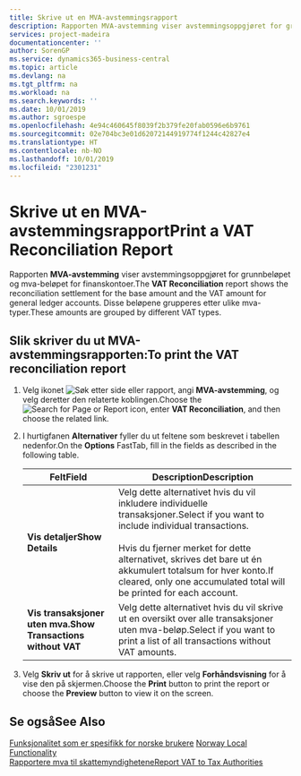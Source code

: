 ```yaml
---
title: Skrive ut en MVA-avstemmingsrapport
description: Rapporten MVA-avstemming viser avstemmingsoppgjøret for grunnbeløpet og mva-beløpet for finanskontoer. Disse beløpene grupperes etter ulike mva-typer.
services: project-madeira
documentationcenter: ''
author: SorenGP
ms.service: dynamics365-business-central
ms.topic: article
ms.devlang: na
ms.tgt_pltfrm: na
ms.workload: na
ms.search.keywords: ''
ms.date: 10/01/2019
ms.author: sgroespe
ms.openlocfilehash: 4e94c460645f8039f2b379fe20fab0596e6b9761
ms.sourcegitcommit: 02e704bc3e01d62072144919774f1244c42827e4
ms.translationtype: HT
ms.contentlocale: nb-NO
ms.lasthandoff: 10/01/2019
ms.locfileid: "2301231"
---
```

# <a name="print-a-vat-reconciliation-report"></a><span data-ttu-id="4ba22-104">Skrive ut en MVA-avstemmingsrapport</span><span class="sxs-lookup"><span data-stu-id="4ba22-104">Print a VAT Reconciliation Report</span></span>
<span data-ttu-id="4ba22-105">Rapporten **MVA-avstemming** viser avstemmingsoppgjøret for grunnbeløpet og mva-beløpet for finanskontoer.</span><span class="sxs-lookup"><span data-stu-id="4ba22-105">The **VAT Reconciliation** report shows the reconciliation settlement for the base amount and the VAT amount for general ledger accounts.</span></span> <span data-ttu-id="4ba22-106">Disse beløpene grupperes etter ulike mva-typer.</span><span class="sxs-lookup"><span data-stu-id="4ba22-106">These amounts are grouped by different VAT types.</span></span>  

## <a name="to-print-the-vat-reconciliation-report"></a><span data-ttu-id="4ba22-107">Slik skriver du ut MVA-avstemmingsrapporten:</span><span class="sxs-lookup"><span data-stu-id="4ba22-107">To print the VAT reconciliation report</span></span>  

1.  <span data-ttu-id="4ba22-108">Velg ikonet ![Søk etter side eller rapport](../../media/ui-search/search_small.png "Søk etter side eller rapport"), angi **MVA-avstemming**, og velg deretter den relaterte koblingen.</span><span class="sxs-lookup"><span data-stu-id="4ba22-108">Choose the ![Search for Page or Report](../../media/ui-search/search_small.png "Search for Page or Report icon") icon, enter **VAT Reconciliation**, and then choose the related link.</span></span>  
2.  <span data-ttu-id="4ba22-109">I hurtigfanen **Alternativer** fyller du ut feltene som beskrevet i tabellen nedenfor.</span><span class="sxs-lookup"><span data-stu-id="4ba22-109">On the **Options** FastTab, fill in the fields as described in the following table.</span></span>  

    |<span data-ttu-id="4ba22-110">Felt</span><span class="sxs-lookup"><span data-stu-id="4ba22-110">Field</span></span>|<span data-ttu-id="4ba22-111">Description</span><span class="sxs-lookup"><span data-stu-id="4ba22-111">Description</span></span>|  
    |---------------------------------|---------------------------------------|  
    |<span data-ttu-id="4ba22-112">**Vis detaljer**</span><span class="sxs-lookup"><span data-stu-id="4ba22-112">**Show Details**</span></span>|<span data-ttu-id="4ba22-113">Velg dette alternativet hvis du vil inkludere individuelle transaksjoner.</span><span class="sxs-lookup"><span data-stu-id="4ba22-113">Select if you want to include individual transactions.</span></span><br /><br /> <span data-ttu-id="4ba22-114">Hvis du fjerner merket for dette alternativet, skrives det bare ut én akkumulert totalsum for hver konto.</span><span class="sxs-lookup"><span data-stu-id="4ba22-114">If cleared, only one accumulated total will be printed for each account.</span></span>|  
    |<span data-ttu-id="4ba22-115">**Vis transaksjoner uten mva.**</span><span class="sxs-lookup"><span data-stu-id="4ba22-115">**Show Transactions without VAT**</span></span>|<span data-ttu-id="4ba22-116">Velg dette alternativet hvis du vil skrive ut en oversikt over alle transaksjoner uten mva-beløp.</span><span class="sxs-lookup"><span data-stu-id="4ba22-116">Select if you want to print a list of all transactions without VAT amounts.</span></span>|  

3.  <span data-ttu-id="4ba22-117">Velg **Skriv ut** for å skrive ut rapporten, eller velg **Forhåndsvisning** for å vise den på skjermen.</span><span class="sxs-lookup"><span data-stu-id="4ba22-117">Choose the **Print** button to print the report or choose the **Preview** button to view it on the screen.</span></span>  

## <a name="see-also"></a><span data-ttu-id="4ba22-118">Se også</span><span class="sxs-lookup"><span data-stu-id="4ba22-118">See Also</span></span>  
 <span data-ttu-id="4ba22-119">[Funksjonalitet som er spesifikk for norske brukere](norway-local-functionality.md) </span><span class="sxs-lookup"><span data-stu-id="4ba22-119">[Norway Local Functionality](norway-local-functionality.md) </span></span>  
 [<span data-ttu-id="4ba22-120">Rapportere mva til skattemyndighetene</span><span class="sxs-lookup"><span data-stu-id="4ba22-120">Report VAT to Tax Authorities</span></span>](../../finance-how-report-vat.md)
